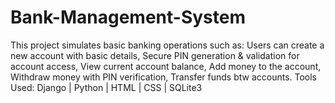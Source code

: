 # Bank-Management-System
This project simulates basic banking operations such as: Users can create a new account with basic details, Secure PIN generation &amp; validation for account access, View current account balance, Add money to the account, Withdraw money with PIN verification, Transfer funds btw accounts. Tools Used: Django | Python | HTML | CSS | SQLite3
